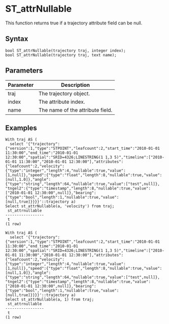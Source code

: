 # ST\_attrNullable

This function returns true if a trajectory attribute field can be null.

## Syntax

```
bool ST_attrNullable(trajectory traj, integer index);
bool ST_attrNullable(trajectory traj, text name);
```

## Parameters

|Parameter|Description|
|---------|-----------|
|traj|The trajectory object.|
|i​ndex|The attribute index.|
|name|The name of the attribute field.|

## Examples

```
With traj AS (
  select '{"trajectory":{"version":1,"type":"STPOINT","leafcount":2,"start_time":"2010-01-01 11:30:00","end_time":"2010-01-01 12:30:00","spatial":"SRID=4326;LINESTRING(1 1,3 5)","timeline":["2010-01-01 11:30:00","2010-01-01 12:30:00"],"attributes":{"leafcount":2,"velocity":{"type":"integer","length":4,"nullable":true,"value":[1,null]},"speed":{"type":"float","length":8,"nullable":true,"value":[null,1.0]},"angle":{"type":"string","length":64,"nullable":true,"value":["test",null]}, "tngel2":{"type":"timestamp","length":8,"nullable":true,"value":["2010-01-01 12:30:00",null]},"bearing":{"type":"bool","length":1,"nullable":true,"value":[null,true]}}}}'::trajectory a)
Select st_attrNullable(a, 'velocity') from traj;
 st_attrnullable 
-----------------
 t
(1 row)

With traj AS (
  select '{"trajectory":{"version":1,"type":"STPOINT","leafcount":2,"start_time":"2010-01-01 11:30:00","end_time":"2010-01-01 12:30:00","spatial":"SRID=4326;LINESTRING(1 1,3 5)","timeline":["2010-01-01 11:30:00","2010-01-01 12:30:00"],"attributes":{"leafcount":2,"velocity":{"type":"integer","length":4,"nullable":true,"value":[1,null]},"speed":{"type":"float","length":8,"nullable":true,"value":[null,1.0]},"angle":{"type":"string","length":64,"nullable":true,"value":["test",null]}, "tngel2":{"type":"timestamp","length":8,"nullable":true,"value":["2010-01-01 12:30:00",null]},"bearing":{"type":"bool","length":1,"nullable":true,"value":[null,true]}}}}'::trajectory a)
Select st_attrNullable(a, 1) from traj;
 st_attrnullable 
-----------------
 t
(1 row)
```


